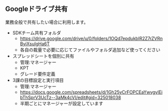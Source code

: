##  Googleドライブ共有
業務全般で共有したい場合に利用します。

- SDKチーム共有フォルダ
  - https://drive.google.com/drive/u/0/folders/1OQd7epdukbIR2Z7rZVRnByiXsuIgHa6T
  - 各自の裁量で必要に応じてファイルやフォルダ追加など使ってください
- スプレッドシートを個別に共有
  - 管理:マネージャー
  - KPT
  - グレード要件定義
- 3課の目標設定と実行項目
  - 管理:マネージャー
  - https://docs.google.com/spreadsheets/d/1Gh25vCrFOPCEaYwvgylEibThSprV3UcTz--3aMk4cVI/edit#gid=325018038
  - 半期ごとにマネージャーが設定しています
